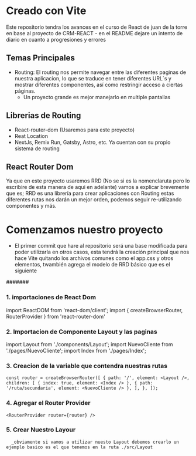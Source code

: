 # Creado con Vite

Este repositorio tendra los avances en el curso de React de juan de la torre en base al proyecto de CRM-REACT - en el README dejare un intento de diario en cuanto a progresiones y errores

## Temas Principales

- Routing: El routing nos permite navegar entre las diferentes paginas de nuestra aplicacion, lo que se traduce en tener diferentes URL´s y mostrar diferentes componentes, así como restringir acceso a ciertas páginas.
  - Un proyecto grande es mejor manejarlo en multiple pantallas

## Librerias de Routing

- React-router-dom (Usaremos para este proyecto)
- Reat Location
- NextJs, Remix Run, Gatsby, Astro, etc. Ya cuentan con su propio sistema de routing

## React Router Dom

Ya que en este proyecto usaremos RRD (No se si es la nomenclaruta pero lo escribire de esta manera de aqui en adelante)
vamos a explicar brevemente que es; RRD es una librería para crear aplicaciones con Routing estas diferentes rutas nos
darán un mejor orden, podemos seguir re-utilizando componentes y más.

# Comenzamos nuestro proyecto

- El primer commit que hare al repositorio será una base modificada para poder utilizarla en otros casos, esta tendrá
  la creación principal que nos hace Vite quitando los archivos comunes como el app.css y otros elementos, twambién agrega el modelo de RRD básico que es el siguiente

#######

### 1. importaciones de React Dom

import ReactDOM from 'react-dom/client';
import { createBrowserRouter, RouterProvider } from 'react-router-dom'

### 2. Importacion de Componente Layout y las paginas

import Layout from './components/Layout';
import NuevoCliente from './pages/NuevoCliente';
import Index from './pages/Index';

### 3. Creacion de la variable que contendra nuestras rutas

`const router = createBrowserRouter([
  {
    path: '/',
    element: <Layout />,
    children: [
      { index: true, element: <Index /> },
      { path: '/ruta/secundaria', element: <NuevoCliente /> },
    ],
  },
]);`

### 4. Agregar el Router Provider

`<RouterProvider router={router} />`

### 5. Crear Nuestro Layour

      _obviamente si vamos a utilizar nuesto Layout debemos crearlo un ejemplo basico es el que tenemos en la ruta ./src/Layout
